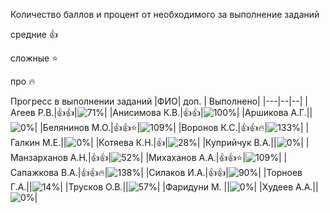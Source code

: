 Количество баллов и процент от необходимого за выполнение заданий

средние :+1:

сложные :star:

про :fire: 

Прогресс в выполнении заданий 
|ФИО| доп. | Выполнено|
|---|--|--|
|Агеев Р.В.|:+1::+1:|![71%](https://progress-bar.dev/71/?title=15)|
|Анисимова К.В.|:+1::+1:|![100%](https://progress-bar.dev/100/?title=21)|
|Аршикова А.Г.||![0%](https://progress-bar.dev/0/?title=0)|
|Белянинов М.О.|:+1::+1::star:|![109%](https://progress-bar.dev/109/?title=23)|
|Воронов К.С.|:+1::+1::fire:|![133%](https://progress-bar.dev/133/?title=28)|
|Галкин М.Е.||![0%](https://progress-bar.dev/0/?title=0)|
|Котяева К.Н.|:+1:|![28%](https://progress-bar.dev/28/?title=6)|
|Куприйчук В.А.||![0%](https://progress-bar.dev/0/?title=0)|
|Манзарханов А.Н.|:+1::+1:|![52%](https://progress-bar.dev/52/?title=11)|
|Михаханов А.А.|:+1::+1::star:|![109%](https://progress-bar.dev/109/?title=23)|
|Сапажкова В.А.|:+1::+1::fire:|![138%](https://progress-bar.dev/138/?title=29)|
|Силаков И.А.|:+1::+1:|![90%](https://progress-bar.dev/90/?title=19)|
|Торноев Г.А.||![14%](https://progress-bar.dev/14/?title=3)|
|Трусков О.В.||![57%](https://progress-bar.dev/57/?title=12)|
|Фаридуни М. ||![0%](https://progress-bar.dev/0/?title=0)|
|Худеев А.А.||![0%](https://progress-bar.dev/0/?title=0)|




